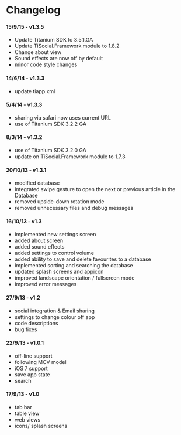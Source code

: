 # Changelog

#### 15/9/15 - v1.3.5
+ Update Titanium SDK to 3.5.1.GA
+ Update TiSocial.Framework module to 1.8.2
+ Change about view
+ Sound effects are now off by default
+ minor code style changes

#### 14/6/14 - v1.3.3
+ update tiapp.xml

#### 5/4/14 - v1.3.3
+ sharing via safari now uses current URL
+ use of Titanium SDK 3.2.2 GA

#### 8/3/14 - v1.3.2
+ use of Titanium SDK 3.2.0 GA
+ update on TiSocial.Framework module to 1.7.3

#### 20/10/13 - v1.3.1
+ modified database
+ integrated swipe gesture to open the next or previous article in the Database
+ removed upside-down rotation mode
+ removed unnecessary files and debug messages

#### 16/10/13 - v1.3
+ implemented new settings screen
+ added about screen
+ added sound effects
+ added settings to control volume
+ added ability to save and delete favourites to a database
+ implemented sorting and searching the database
+ updated splash screens and appicon
+ improved landscape orientation / fullscreen mode
+ improved error messages

#### 27/9/13 - v1.2
+ social integration & Email sharing
+ settings to change colour off app
+ code descriptions
+ bug fixes

#### 22/9/13 - v1.0.1
+ off-line support
+ following MCV model
+ iOS 7 support
+ save app state
+ search

#### 17/9/13 - v1.0
+ tab bar
+ table view
+ web views
+ icons/ splash screens
